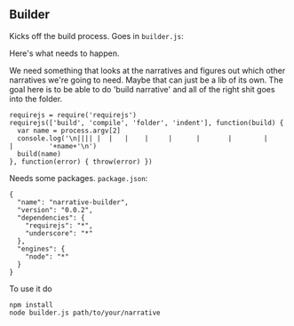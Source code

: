 Builder
-------

Kicks off the build process. Goes in `builder.js`:

Here's what needs to happen.

We need something that looks at the narratives and figures out which other narratives we're going to need. Maybe that can just be a lib of its own. The goal here is to be able to do 'build narrative' and all of the right shit goes into the folder.

    requirejs = require('requirejs')
    requirejs(['build', 'compile', 'folder', 'indent'], function(build) {
      var name = process.argv[2]
      console.log('\n|||| |  |   |    |     |      |       |        |         |         '+name+'\n')
      build(name)
    }, function(error) { throw(error) })

Needs some packages. `package.json`:

    {
      "name": "narrative-builder",
      "version": "0.0.2",
      "dependencies": {
        "requirejs": "*",
        "underscore": "*"
      },
      "engines": {
        "node": "*"
      }
    }

To use it do

    npm install
    node builder.js path/to/your/narrative
